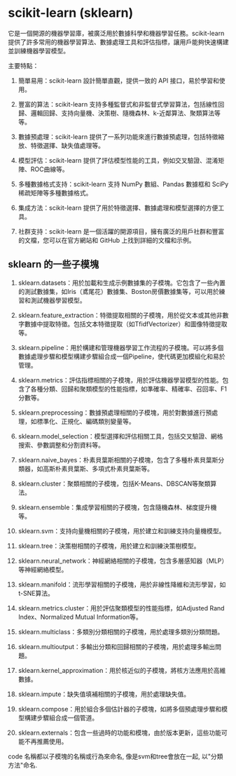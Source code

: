 # scikit-learn (sklearn)

它是一個開源的機器學習庫，被廣泛用於數據科學和機器學習任務。scikit-learn 提供了許多常用的機器學習算法、數據處理工具和評估指標，讓用戶能夠快速構建並訓練機器學習模型。

主要特點：

1. 簡單易用：scikit-learn 設計簡單直觀，提供一致的 API 接口，易於學習和使用。

2. 豐富的算法：scikit-learn 支持多種監督式和非監督式學習算法，包括線性回歸、邏輯回歸、支持向量機、決策樹、隨機森林、k-近鄰算法、聚類算法等等。

3. 數據預處理：scikit-learn 提供了一系列功能來進行數據預處理，包括特徵縮放、特徵選擇、缺失值處理等。

4. 模型評估：scikit-learn 提供了評估模型性能的工具，例如交叉驗證、混淆矩陣、ROC曲線等。

5. 多種數據格式支持：scikit-learn 支持 NumPy 數組、Pandas 數據框和 SciPy 稀疏矩陣等多種數據格式。

6. 集成方法：scikit-learn 提供了用於特徵選擇、數據處理和模型選擇的方便工具。

7. 社群支持：scikit-learn 是一個活躍的開源項目，擁有廣泛的用戶社群和豐富的文檔，您可以在官方網站和 GitHub 上找到詳細的文檔和示例。

## sklearn 的一些子模塊

1. sklearn.datasets：用於加載和生成示例數據集的子模塊。它包含了一些內置的測試數據集，如Iris（鳶尾花）數據集、Boston房價數據集等，可以用於練習和測試機器學習模型。

2. sklearn.feature_extraction：特徵提取相關的子模塊，用於從文本或其他非數字數據中提取特徵。包括文本特徵提取（如TfidfVectorizer）和圖像特徵提取等。

3. sklearn.pipeline：用於構建和管理機器學習工作流程的子模塊。可以將多個數據處理步驟和模型構建步驟組合成一個Pipeline，使代碼更加模組化和易於管理。

4. sklearn.metrics：評估指標相關的子模塊，用於評估機器學習模型的性能。包含了各種分類、回歸和聚類模型的性能指標，如準確率、精確率、召回率、F1分數等。

5. sklearn.preprocessing：數據預處理相關的子模塊，用於對數據進行預處理，如標準化、正規化、編碼類別變量等。

6. sklearn.model_selection：模型選擇和評估相關工具，包括交叉驗證、網格搜索、參數調整和分割資料等。

7. sklearn.naive_bayes：朴素貝葉斯相關的子模塊，包含了多種朴素貝葉斯分類器，如高斯朴素貝葉斯、多項式朴素貝葉斯等。

8. sklearn.cluster：聚類相關的子模塊，包括K-Means、DBSCAN等聚類算法。

9. sklearn.ensemble：集成學習相關的子模塊，包含隨機森林、梯度提升機等。

10. sklearn.svm：支持向量機相關的子模塊，用於建立和訓練支持向量機模型。

11. sklearn.tree：決策樹相關的子模塊，用於建立和訓練決策樹模型。

12. sklearn.neural_network：神經網絡相關的子模塊，包含多層感知器（MLP）等神經網絡模型。

13. sklearn.manifold：流形學習相關的子模塊，用於非線性降維和流形學習，如t-SNE算法。

14. sklearn.metrics.cluster：用於評估聚類模型的性能指標，如Adjusted Rand Index、Normalized Mutual Information等。

15. sklearn.multiclass：多類別分類相關的子模塊，用於處理多類別分類問題。

16. sklearn.multioutput：多輸出分類和回歸相關的子模塊，用於處理多輸出問題。

17. sklearn.kernel_approximation：用於核近似的子模塊，將核方法應用於高維數據。

18. sklearn.impute：缺失值填補相關的子模塊，用於處理缺失值。

19. sklearn.compose：用於組合多個估計器的子模塊，如將多個預處理步驟和模型構建步驟組合成一個管道。

20. sklearn.externals：包含一些過時的功能和模塊，由於版本更新，這些功能可能不再推薦使用。

code 名稱都以子模塊的名稱或行為來命名, 像是svm和tree會放在一起, 以"分類方法"命名.
